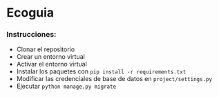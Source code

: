 # Ecoguia

### Instrucciones:
* Clonar el repositorio
* Crear un entorno virtual
* Activar el entorno virtual
* Instalar los paquetes con `pip install -r requirements.txt`
* Modificar las credenciales de base de datos en `project/settings.py`
* Ejecutar `python manage.py migrate`
